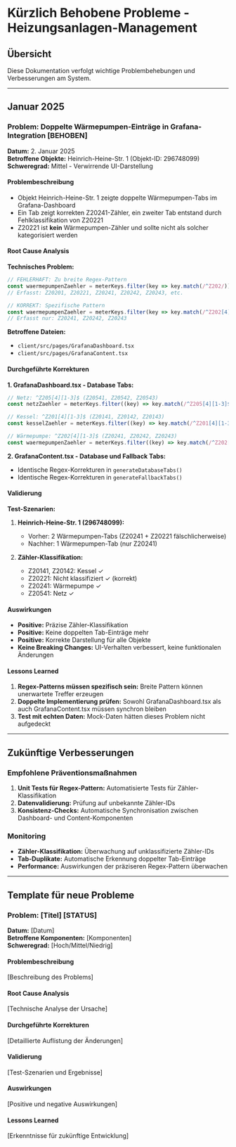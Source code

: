 # Kürzlich Behobene Probleme - Heizungsanlagen-Management

## Übersicht
Diese Dokumentation verfolgt wichtige Problembehebungen und Verbesserungen am System.

---

## Januar 2025

### Problem: Doppelte Wärmepumpen-Einträge in Grafana-Integration [BEHOBEN]

**Datum:** 2. Januar 2025  
**Betroffene Objekte:** Heinrich-Heine-Str. 1 (Objekt-ID: 296748099)  
**Schweregrad:** Mittel - Verwirrende UI-Darstellung

#### Problembeschreibung
- Objekt Heinrich-Heine-Str. 1 zeigte doppelte Wärmepumpen-Tabs im Grafana-Dashboard
- Ein Tab zeigt korrekten Z20241-Zähler, ein zweiter Tab entstand durch Fehlklassifikation von Z20221
- Z20221 ist **kein** Wärmepumpen-Zähler und sollte nicht als solcher kategorisiert werden

#### Root Cause Analysis
**Technisches Problem:**
```javascript
// FEHLERHAFT: Zu breite Regex-Pattern
const waermepumpenZaehler = meterKeys.filter(key => key.match(/^Z202/));
// Erfasst: Z20201, Z20221, Z20241, Z20242, Z20243, etc.

// KORREKT: Spezifische Pattern
const waermepumpenZaehler = meterKeys.filter(key => key.match(/^Z202[4][1-3]$/));
// Erfasst nur: Z20241, Z20242, Z20243
```

**Betroffene Dateien:**
- `client/src/pages/GrafanaDashboard.tsx`
- `client/src/pages/GrafanaContent.tsx`

#### Durchgeführte Korrekturen

**1. GrafanaDashboard.tsx - Database Tabs:**
```javascript
// Netz: ^Z205[4][1-3]$ (Z20541, Z20542, Z20543)
const netzZaehler = meterKeys.filter((key) => key.match(/^Z205[4][1-3]$/));

// Kessel: ^Z201[4][1-3]$ (Z20141, Z20142, Z20143)  
const kesselZaehler = meterKeys.filter((key) => key.match(/^Z201[4][1-3]$/));

// Wärmepumpe: ^Z202[4][1-3]$ (Z20241, Z20242, Z20243)
const waermepumpenZaehler = meterKeys.filter((key) => key.match(/^Z202[4][1-3]$/));
```

**2. GrafanaContent.tsx - Database und Fallback Tabs:**
- Identische Regex-Korrekturen in `generateDatabaseTabs()`
- Identische Regex-Korrekturen in `generateFallbackTabs()`

#### Validierung
**Test-Szenarien:**
1. **Heinrich-Heine-Str. 1 (296748099):**
   - Vorher: 2 Wärmepumpen-Tabs (Z20241 + Z20221 fälschlicherweise)
   - Nachher: 1 Wärmepumpen-Tab (nur Z20241)

2. **Zähler-Klassifikation:**
   - Z20141, Z20142: Kessel ✓
   - Z20221: Nicht klassifiziert ✓ (korrekt)
   - Z20241: Wärmepumpe ✓
   - Z20541: Netz ✓

#### Auswirkungen
- **Positive:** Präzise Zähler-Klassifikation
- **Positive:** Keine doppelten Tab-Einträge mehr
- **Positive:** Korrekte Darstellung für alle Objekte
- **Keine Breaking Changes:** UI-Verhalten verbessert, keine funktionalen Änderungen

#### Lessons Learned
1. **Regex-Patterns müssen spezifisch sein:** Breite Pattern können unerwartete Treffer erzeugen
2. **Doppelte Implementierung prüfen:** Sowohl GrafanaDashboard.tsx als auch GrafanaContent.tsx müssen synchron bleiben
3. **Test mit echten Daten:** Mock-Daten hätten dieses Problem nicht aufgedeckt

---

## Zukünftige Verbesserungen

### Empfohlene Präventionsmaßnahmen
1. **Unit Tests für Regex-Pattern:** Automatisierte Tests für Zähler-Klassifikation
2. **Datenvalidierung:** Prüfung auf unbekannte Zähler-IDs
3. **Konsistenz-Checks:** Automatische Synchronisation zwischen Dashboard- und Content-Komponenten

### Monitoring
- **Zähler-Klassifikation:** Überwachung auf unklassifizierte Zähler-IDs
- **Tab-Duplikate:** Automatische Erkennung doppelter Tab-Einträge
- **Performance:** Auswirkungen der präziseren Regex-Pattern überwachen

---

## Template für neue Probleme

### Problem: [Titel] [STATUS]

**Datum:** [Datum]  
**Betroffene Komponenten:** [Komponenten]  
**Schweregrad:** [Hoch/Mittel/Niedrig]

#### Problembeschreibung
[Beschreibung des Problems]

#### Root Cause Analysis
[Technische Analyse der Ursache]

#### Durchgeführte Korrekturen
[Detaillierte Auflistung der Änderungen]

#### Validierung
[Test-Szenarien und Ergebnisse]

#### Auswirkungen
[Positive und negative Auswirkungen]

#### Lessons Learned
[Erkenntnisse für zukünftige Entwicklung]